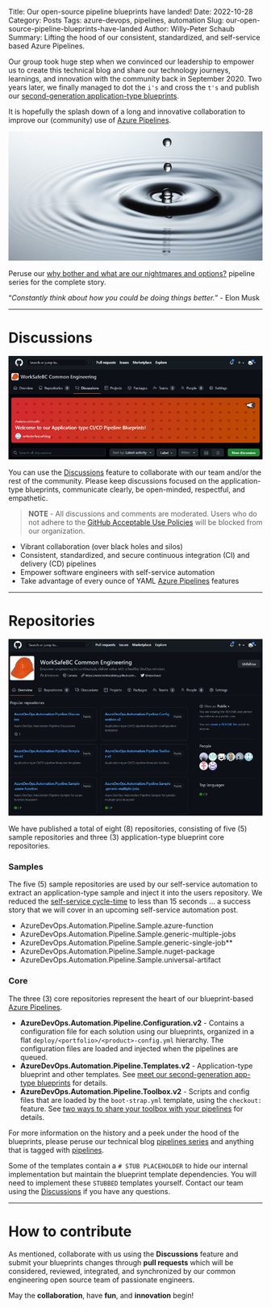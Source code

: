 Title: Our open-source pipeline blueprints have landed!
Date: 2022-10-28
Category: Posts
Tags: azure-devops, pipelines, automation
Slug: our-open-source-pipeline-blueprints-have-landed
Author: Willy-Peter Schaub
Summary: Lifting the hood of our consistent, standardized, and self-service based Azure Pipelines. 

Our group took huge step when we convinced our leadership to empower us to create this technical blog and share our technology journeys, learnings, and innovation with the community back in September 2020. Two years later, we finally managed to dot the ```i's``` and cross the ```t's``` and publish our [second-generation application-type blueprints](https://wsbctechnicalblog.github.io/yaml-pipelines-part10.html). 

It is hopefully the splash down of a long and innovative collaboration to improve our (community) use of [Azure Pipelines](https://azure.microsoft.com/en-ca/products/devops/pipelines).

![Splash down](../images/our-open-source-pipeline-blueprints-have-landed-2.jpg)

Peruse our [why bother and what are our nightmares and options?](https://wsbctechnicalblog.github.io/why-pipelines-part1.html) pipeline series for the complete story.

“_Constantly think about how you could be doing things better._” - Elon Musk

---

# Discussions

![GitHub Discussions](../images/our-open-source-pipeline-blueprints-have-landed-0.png)

You can use the [Discussions](https://github.com/orgs/WorkSafeBC-Common-Engineering/discussions) feature to collaborate with our team and/or the rest of the community. Please keep discussions focused on the application-type blueprints, communicate clearly, be open-minded, respectful, and empathetic. 

> **NOTE** - All discussions and comments are moderated. Users who do not adhere to the [GitHub Acceptable Use Policies](https://docs.github.com/en/site-policy/acceptable-use-policies/github-acceptable-use-policies) will be blocked from our organization.

- Vibrant collaboration (over black holes and silos)
- Consistent, standardized, and secure continuous integration (CI) and delivery (CD) pipelines
- Empower software engineers with self-service automation
- Take advantage of every ounce of YAML [Azure Pipelines](https://azure.microsoft.com/en-ca/products/devops/pipelines) features

---

# Repositories

![GitHub Repos](../images/our-open-source-pipeline-blueprints-have-landed-1.png)

We have published a total of eight (8) repositories, consisting of five (5) sample repositories and three (3) application-type blueprint core repositories.

### Samples

The five (5) sample repositories are used by our self-service automation to extract an application-type sample and inject it into the users repository. We reduced the [self-service cycle-time](https://youtu.be/DWuDqCM1t6A) to less than 15 seconds ... a success story that we will cover in an upcoming self-service automation post. 

- AzureDevOps.Automation.Pipeline.Sample.azure-function
- AzureDevOps.Automation.Pipeline.Sample.generic-multiple-jobs
- AzureDevOps.Automation.Pipeline.Sample.generic-single-job** 
- AzureDevOps.Automation.Pipeline.Sample.nuget-package
- AzureDevOps.Automation.Pipeline.Sample.universal-artifact

### Core

The three (3) core repositories represent the heart of our blueprint-based [Azure Pipelines](https://azure.microsoft.com/en-ca/products/devops/pipelines).

- **AzureDevOps.Automation.Pipeline.Configuration.v2** - Contains a configuration file for each solution using our blueprints, organized in a flat ```deploy/<portfolio>/<product>-config.yml``` hierarchy. The configuration files are loaded and injected when the pipelines are queued.
- **AzureDevOps.Automation.Pipeline.Templates.v2** - Application-type blueprint and other templates. See [meet our second-generation app-type blueprints](https://wsbctechnicalblog.github.io/yaml-pipelines-part10.html) for details. 
- **AzureDevOps.Automation.Pipeline.Toolbox.v2** - Scripts and config files that are loaded by the ```boot-strap.yml``` template, using the ```checkout:``` feature. See [two ways to share your toolbox with your pipelines](https://wsbctechnicalblog.github.io/share-your-toolbox-with-pipelines.html) for details.

For more information on the history and a peek under the hood of the blueprints, please peruse our technical blog [pipelines series](https://wsbctechnicalblog.github.io/why-pipelines-part1.html) and anything that is tagged with [pipelines](https://wsbctechnicalblog.github.io/tag/pipelines.html).

Some of the templates contain a ```# STUB PLACEHOLDER``` to hide our internal implementation but maintain the blueprint template dependencies. You will need to implement these ```STUBBED``` templates yourself. Contact our team using the [Discussions](https://github.com/orgs/WorkSafeBC-Common-Engineering/discussions) if you have any questions.

---

# How to contribute

As mentioned, collaborate with us using the **Discussions** feature and submit your blueprints changes through **pull requests** which will be considered, reviewed, integrated, and synchronized by our common engineering open source team of passionate engineers.

May the **collaboration**, have **fun**, and **innovation** begin!

